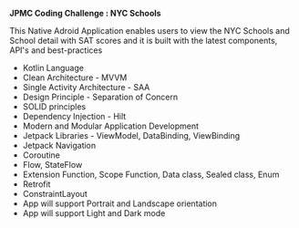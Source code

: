 **JPMC Coding Challenge : NYC Schools**

This Native Adroid Application enables users to view the NYC Schools and School detail with SAT scores and it is built with the latest components, API's and best-practices
- Kotlin Language
- Clean Architecture - MVVM
- Single Activity Architecture - SAA
- Design Principle - Separation of Concern
- SOLID principles
- Dependency Injection - Hilt
- Modern and Modular Application Development
- Jetpack Libraries - ViewModel, DataBinding, ViewBinding
- Jetpack Navigation
- Coroutine
- Flow, StateFlow
- Extension Function, Scope Function, Data class, Sealed class, Enum
- Retrofit
- ConstraintLayout
- App will support Portrait and Landscape orientation
- App will support Light and Dark mode

